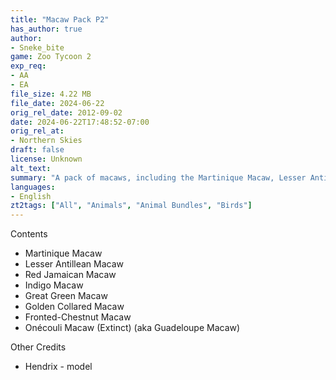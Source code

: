 ```yaml
---
title: "Macaw Pack P2"
has_author: true
author: 
- Sneke_bite
game: Zoo Tycoon 2
exp_req: 
- AA
- EA
file_size: 4.22 MB
file_date: 2024-06-22
orig_rel_date: 2012-09-02
date: 2024-06-22T17:48:52-07:00
orig_rel_at: 
- Northern Skies
draft: false
license: Unknown
alt_text: 
summary: "A pack of macaws, including the Martinique Macaw, Lesser Antillean Macaw, Red Jamaican Macaw, Indigo Macaw, Great Green Macaw, Golden Collared Macaw, Fronted-Chestnut Macaw, and Onécouli Macaw."
languages:
- English
zt2tags: ["All", "Animals", "Animal Bundles", "Birds"]
---
```



Contents


- Martinique Macaw
- Lesser Antillean Macaw
- Red Jamaican Macaw
- Indigo Macaw
- Great Green Macaw
- Golden Collared Macaw
- Fronted-Chestnut Macaw
- Onécouli Macaw (Extinct) (aka Guadeloupe Macaw)


Other Credits


- Hendrix - model